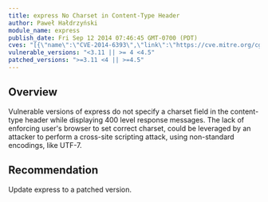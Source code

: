 ```yaml
---
title: express No Charset in Content-Type Header
author: Paweł Hałdrzyński
module_name: express
publish_date: Fri Sep 12 2014 07:46:45 GMT-0700 (PDT)
cves: "[{\"name\":\"CVE-2014-6393\",\"link\":\"https://cve.mitre.org/cgi-bin/cvename.cgi?name=CVE-2014-6393\"}]"
vulnerable_versions: "<3.11 || >= 4 <4.5"
patched_versions: ">=3.11 <4 || >=4.5"
---
```


## Overview
Vulnerable versions of express do not specify a charset field in the content-type header while displaying 400 level response messages. The lack of enforcing user's browser to set correct charset, could be leveraged by an attacker to perform a cross-site scripting attack, using non-standard encodings, like UTF-7.

## Recommendation
Update express to a patched version.
